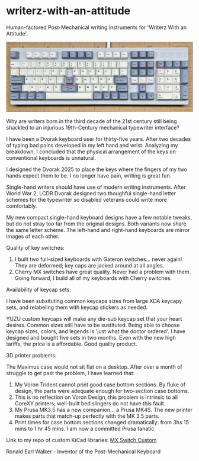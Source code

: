 # writerz-with-an-attitude
Human-factored Post-Mechanical writing instruments for 'Writerz With an Attitude'.

<img src="Photos/MaximusGitHub.png" width="650" />

Why are writers born in the third decade of the 21st century still being shackled to an injurious 19th-Century mechanical typewriter interface?

I have been a Dvorak keyboard user for thirty-five years. After two decades of typing bad pains developed in my left hand and wrist. Analyzing 
my breakdown, I concluded that the physical arrangement of the keys on conventional keyboards is unnatural.

I designed the Dvorak 2025 to place the keys where the fingers of my two hands expect them to be. I no longer have pain, writing is great fun.

Single-hand writers should have use of modern writing instruments. After World War 2, LCDR Dvorak designed two thoughful single-hand letter 
schemes for the typewriter so disabled veterans could write more comfortably.

My new compact single-hand keyboard designs have a few notable tweaks, but do not stray too far from the original designs. Both variants now share 
the same letter scheme. The left-hand and right-hand keyboards are mirror images of each other.

Quality of key switches:

1. I built two full-sized keyboards with Gateron switches... never again! They are deformed; key caps are jacked around at all angles. 
2. Cherry MX switches have great quality. Never had a problem with them. Going forward, I build all of my keyboards with Cherry switches.

Availability of keycap sets:

I have been subsituting common keycaps sizes from large XDA keycapy sets, and relabeling them with keycap stickers as needed.

YUZU custom keycaps will make any die-sub keycap set that your heart desires. Common sizes still have to be sustituted. Being able to choose 
keycap sizes, colors, and legends is 'just what the doctor ordered'. I have designed and bought five sets in two months. Even
with the new high tariffs, the price is a affordable. Good quality product.

3D printer problems:

The Maximus case would not sit flat on a desktop. After over a month of struggle to get past the problem, I have learned that:

1. My Voron Trident cannot print good case bottom sections. By fluke of design, the parts were adequate enough for two-section case bottoms. 
2. This is no reflection on Voron Design, this problem is intrinsic to all CoreXY printers; well-built bed slingers do not have this fault.
3. My Prusa MK3.5 has a new companion... a Prusa MK4S. The new printer makes parts that match-up perfectly with the MK 3.5 parts.  
4. Print times for case bottom sections changed dramatically: from 3hs 15 mins to 1 hr 45 mins. I am now a committed Prusa fanatic.

Link to my repo of custom KiCad libraries: [MX Switch Custom](https://github.com/Dholydai/mx-switch-custom)

Ronald Earl Walker - Inventor of the Post-Mechanical Keyboard
   
